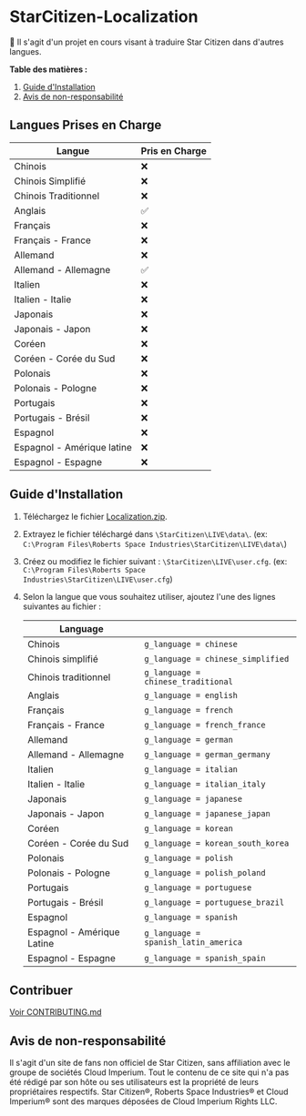 # StarCitizen-Localization

🚧 Il s'agit d'un projet en cours visant à traduire Star Citizen dans d'autres langues.

**Table des matières :**
1. [Guide d'Installation](#guide-dinstallation)
3. [Avis de non-responsabilité](#avis-de-non-responsabilité)

## Langues Prises en Charge

| Langue | Pris en Charge |
|---|---|
| Chinois | ❌ |
| Chinois Simplifié | ❌ |
| Chinois Traditionnel | ❌ |
| Anglais | ✅ |
| Français | ❌ |
| Français - France | ❌ |
| Allemand | ❌ |
| Allemand - Allemagne | ✅ |
| Italien | ❌ |
| Italien - Italie | ❌ |
| Japonais | ❌ |
| Japonais - Japon | ❌ |
| Coréen | ❌ |
| Coréen - Corée du Sud | ❌ |
| Polonais | ❌ |
| Polonais - Pologne | ❌ |
| Portugais | ❌ |
| Portugais - Brésil | ❌ |
| Espagnol | ❌ |
| Espagnol - Amérique latine | ❌ |
| Espagnol - Espagne | ❌ |

## Guide d'Installation
1. Téléchargez le fichier [Localization.zip](https://github.com/Dymerz/StarCitizen-Localization/releases/latest/download/Localization.zip).
2. Extrayez le fichier téléchargé dans `\StarCitizen\LIVE\data\`. (ex: `C:\Program Files\Roberts Space Industries\StarCitizen\LIVE\data\`)
3. Créez ou modifiez le fichier suivant : `\StarCitizen\LIVE\user.cfg`. (ex: `C:\Program Files\Roberts Space Industries\StarCitizen\LIVE\user.cfg`)
4. Selon la langue que vous souhaitez utiliser, ajoutez l'une des lignes suivantes au fichier :

    | Language  |   |
    |---|---|
    | Chinois | `g_language = chinese` |
    | Chinois simplifié | `g_language = chinese_simplified` |
    | Chinois traditionnel | `g_language = chinese_traditional` |
    | Anglais | `g_language = english` |
    | Français | `g_language = french` |
    | Français - France | `g_language = french_france` |
    | Allemand | `g_language = german` |
    | Allemand - Allemagne | `g_language = german_germany` |
    | Italien | `g_language = italian` |
    | Italien - Italie | `g_language = italian_italy` |
    | Japonais | `g_language = japanese` |
    | Japonais - Japon | `g_language = japanese_japan` |
    | Coréen | `g_language = korean` |
    | Coréen - Corée du Sud | `g_language = korean_south_korea` |
    | Polonais | `g_language = polish` |
    | Polonais - Pologne | `g_language = polish_poland` |
    | Portugais | `g_language = portuguese` |
    | Portugais - Brésil | `g_language = portuguese_brazil` |
    | Espagnol | `g_language = spanish` |
    | Espagnol - Amérique Latine | `g_language = spanish_latin_america` |
    | Espagnol - Espagne | `g_language = spanish_spain` |

## Contribuer
[Voir CONTRIBUTING.md](CONTRIBUTING.md)

## Avis de non-responsabilité

Il s'agit d'un site de fans non officiel de Star Citizen, sans affiliation avec le groupe de sociétés Cloud Imperium. Tout le contenu de ce site qui n'a pas été rédigé par son hôte ou ses utilisateurs est la propriété de leurs propriétaires respectifs. Star Citizen®, Roberts Space Industries® et Cloud Imperium® sont des marques déposées de Cloud Imperium Rights LLC.
